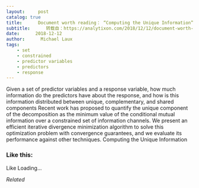 ```yaml
---
layout:     post
catalog: true
title:      Document worth reading： “Computing the Unique Information”
subtitle:      转载自：https://analytixon.com/2018/12/12/document-worth-reading-computing-the-unique-information/
date:      2018-12-12
author:      Michael Laux
tags:
    - set
    - constrained
    - predictor variables
    - predictors
    - response
---
```


Given a set of predictor variables and a response variable, how much information do the predictors have about the response, and how is this information distributed between unique, complementary, and shared components Recent work has proposed to quantify the unique component of the decomposition as the minimum value of the conditional mutual information over a constrained set of information channels. We present an efficient iterative divergence minimization algorithm to solve this optimization problem with convergence guarantees, and we evaluate its performance against other techniques. Computing the Unique Information





### Like this:

Like Loading...


*Related*

